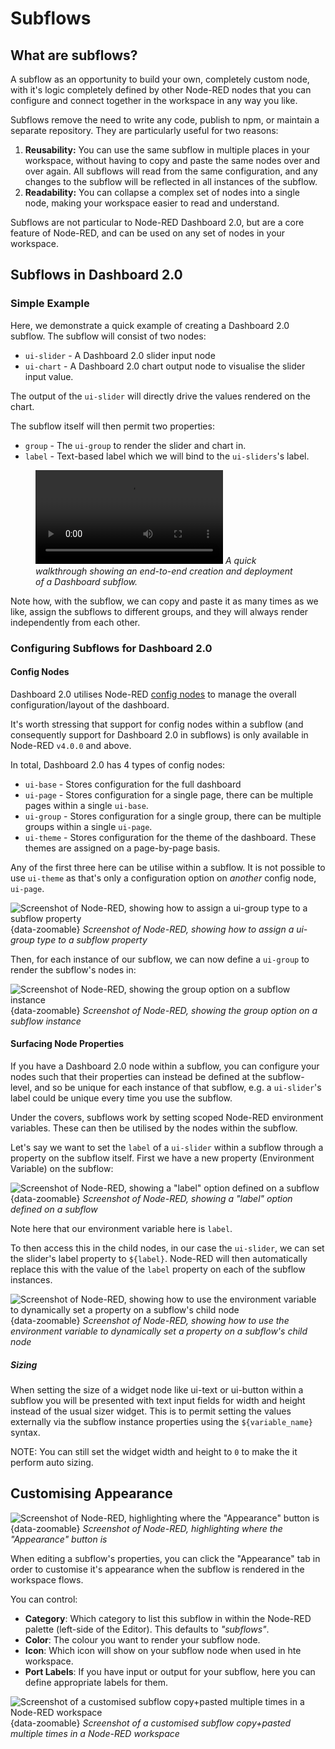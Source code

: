 <script setup>
    import ComingSoon from '../components/ComingSoon.vue';
    import NodeREDVersion from '../components/NodeRedVersion.vue';
</script>

# Subflows

## What are subflows?

A subflow as an opportunity to build your own, completely custom node, with it's logic completely defined by other Node-RED nodes that you can configure and connect together in the workspace in any way you like.

Subflows remove the need to write any code, publish to npm, or maintain a separate repository. They are particularly useful for two reasons:

1. **Reusability:** You can use the same subflow in multiple places in your workspace, without having to copy and paste the same nodes over and over again. All subflows will read from the same configuration, and any changes to the subflow will be reflected in all instances of the subflow.
2. **Readability:** You can collapse a complex set of nodes into a single node, making your workspace easier to read and understand.

Subflows are not particular to Node-RED Dashboard 2.0, but are a core feature of Node-RED, and can be used on any set of nodes in your workspace.

## Subflows in Dashboard 2.0 <ComingSoon /> <NodeREDVersion version="4.0.0" />

### Simple Example

Here, we demonstrate a quick example of creating a Dashboard 2.0 subflow. The subflow will consist of two nodes:

- `ui-slider` - A Dashboard 2.0 slider input node
- `ui-chart` - A Dashboard 2.0 chart output node to visualise the slider input value.

The output of the `ui-slider` will directly drive the values rendered on the chart.

The subflow itself will then permit two properties:

- `group` - The `ui-group` to render the slider and chart in.
- `label` - Text-based label which we will bind to the `ui-sliders`'s label.

<figure>
    <video controls>
        <source src="https://website-data.s3.eu-west-1.amazonaws.com/dashboard-subflows.mp4" type="video/mp4">
        Your browser does not support the video tag.
    </video>
    <em>A quick walkthrough showing an end-to-end creation and deployment of a Dashboard subflow.</em>
</figure>

Note how, with the subflow, we can copy and paste it as many times as we like, assign the subflows to different groups, and they will always render independently from each other.

### Configuring Subflows for Dashboard 2.0

#### Config Nodes

Dashboard 2.0 utilises Node-RED [config nodes](https://nodered.org/docs/creating-nodes/config-nodes) to manage the overall configuration/layout of the dashboard.

It's worth stressing that support for config nodes within a subflow (and consequently support for Dashboard 2.0 in subflows) is only available in Node-RED `v4.0.0` and above.

In total, Dashboard 2.0 has 4 types of config nodes:

- `ui-base` - Stores configuration for the full dashboard
- `ui-page` - Stores configuration for a single page, there can be multiple pages within a single `ui-base`.
- `ui-group` - Stores configuration for a single group, there can be multiple groups within a single `ui-page`.
- `ui-theme` - Stores configuration for the theme of the dashboard. These themes are assigned on a page-by-page basis.

Any of the first three here can be utilise within a subflow. It is not possible to use `ui-theme` as that's only a configuration option on _another_ config node, `ui-page`.

![Screenshot of Node-RED, showing how to assign a ui-group type to a subflow property](../assets/images/subflow-config-group.png){data-zoomable}
*Screenshot of Node-RED, showing how to assign a ui-group type to a subflow property*

Then, for each instance of our subflow, we can now define a `ui-group` to render the subflow's nodes in:

![Screenshot of Node-RED, showing the group option on a subflow instance](../assets/images/subflow-config-group-option.png){data-zoomable}
*Screenshot of Node-RED, showing the group option on a subflow instance*

#### Surfacing Node Properties

If you have a Dashboard 2.0 node within a subflow, you can configure your nodes such that their properties can instead be defined at the subflow-level, and so be unique for each instance of that subflow, e.g. a `ui-slider`'s label could be unique every time you use the subflow. 

Under the covers, subflows work by setting scoped Node-RED environment variables. These can then be utilised by the nodes within the subflow.

Let's say we want to set the `label` of a `ui-slider` within a subflow through a property on the subflow itself. First we have a new property (Environment Variable) on the subflow:

![Screenshot of Node-RED, showing a "label" option defined on a subflow](../assets/images/subflow-config-label.png){data-zoomable}
*Screenshot of Node-RED, showing a "label" option defined on a subflow*

Note here that our environment variable here is `label`.

To then access this in the child nodes, in our case the `ui-slider`, we can set the slider's label property to `${label}`. Node-RED will then automatically replace this with the value of the `label` property on each of the subflow instances. 

![Screenshot of Node-RED, showing how to use the environment variable to dynamically set a property on a subflow's child node](../assets/images/subflow-config-label-slider.png){data-zoomable}
*Screenshot of Node-RED, showing how to use the environment variable to dynamically set a property on a subflow's child node*

##### Sizing

When setting the size of a widget node like ui-text or ui-button within a subflow you will be presented with text input fields for width and height instead
of the usual sizer widget. This is to permit setting the values externally via the subflow instance properties using the `${variable_name}` syntax.

NOTE: You can still set the widget width and height to `0` to make the it perform auto sizing.

## Customising Appearance

![Screenshot of Node-RED, highlighting where the "Appearance" button is](../assets/images/subflow-appearance.png){data-zoomable}
*Screenshot of Node-RED, highlighting where the "Appearance" button is*

When editing a subflow's properties, you can click the "Appearance" tab in order to customise it's appearance when the subflow is rendered in the workspace flows.

You can control:

- **Category**: Which category to list this subflow in within the Node-RED palette (left-side of the Editor). This defaults to _"subflows"_.
- **Color**: The colour you want to render your subflow node.
- **Icon**: Which icon will show on your subflow node when used in hte workspace.
- **Port Labels**: If you have input or output for your subflow, here you can define appropriate labels for them.

![Screenshot of a customised subflow copy+pasted multiple times in a Node-RED workspace](../assets/images/subflow-appearance-example.png){data-zoomable}
*Screenshot of a customised subflow copy+pasted multiple times in a Node-RED workspace*

### 